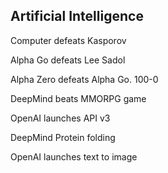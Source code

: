 ## Artificial Intelligence

Computer defeats Kasporov 

Alpha Go defeats Lee Sadol

Alpha Zero defeats Alpha Go. 100-0

DeepMind beats MMORPG game

OpenAI launches API v3

DeepMind Protein folding

OpenAI launches text to image
